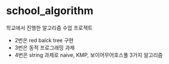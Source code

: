 # school_algorithm
학교에서 진행한 알고리즘 수업 프로젝트

* 2번은 red balck tree 구현
* 3번은 동적 프로그래밍 과제
* 4번은 string 과제로 naive, KMP, 보이어무어호스풀 3가지 알고리즘 
